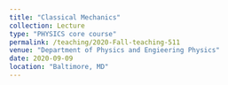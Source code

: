 ```yaml
---
title: "Classical Mechanics"
collection: Lecture
type: "PHYSICS core course"
permalink: /teaching/2020-Fall-teaching-511
venue: "Department of Physics and Engieering Physics"
date: 2020-09-09
location: "Baltimore, MD"
---
```

